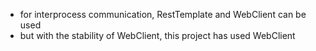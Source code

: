 * for interprocess communication, RestTemplate and WebClient can be used
* but with the stability of WebClient, this project has used WebClient
